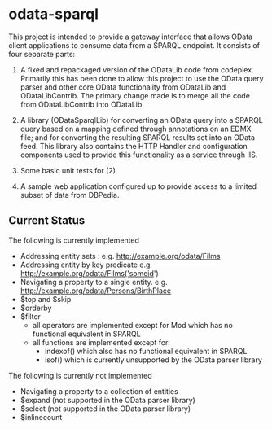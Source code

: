 odata-sparql
============

This project is intended to provide a gateway interface that allows OData client applications to consume data from a SPARQL endpoint. It consists of four separate parts:

1) A fixed and repackaged version of the ODataLib code from codeplex. Primarily this has been done to allow this project to use the OData query parser and other core OData functionality from ODataLib and ODataLibContrib. The primary change made is to merge all the code from ODataLibContrib into ODataLib.

2) A library (ODataSparqlLib) for converting an OData query into a SPARQL query based on a mapping defined through annotations on an EDMX file; and for converting the resulting SPARQL results set into an OData feed. This library also contains the HTTP Handler and configuration components used to provide this functionality as a service through IIS.

3) Some basic unit tests for (2)

4) A sample web application configured up to provide access to a limited subset of data from DBPedia.

Current Status
--------------

The following is currently implemented
* Addressing entity sets : e.g. http://example.org/odata/Films
* Addressing entity by key predicate e.g. http://example.org/odata/Films('someid')
* Navigating a property to a single entity. e.g. http://example.org/odata/Persons/BirthPlace
* $top and $skip
* $orderby
* $filter
  * all operators are implemented except for Mod which has no functional equivalent in SPARQL
  * all functions are implemented except for:
    * indexof() which also has no functional equivalent in SPARQL
	* isof() which is currently unsupported by the OData parser library

The following is currently not implemented
* Navigating a property to a collection of entities
* $expand (not supported in the OData parser library)
* $select (not supported in the OData parser library)
* $inlinecount

